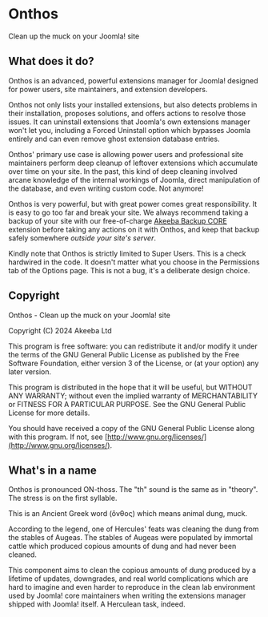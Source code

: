 # Onthos

Clean up the muck on your Joomla! site

## What does it do?

Onthos is an advanced, powerful extensions manager for Joomla! designed for power users, site maintainers, and extension developers. 

Onthos not only lists your installed extensions, but also detects problems in their installation, proposes solutions, and offers actions to resolve those issues. It can uninstall extensions that Joomla's own extensions manager won't let you, including a Forced Uninstall option which bypasses Joomla entirely and can even remove ghost extension database entries. 

Onthos' primary use case is allowing power users and professional site maintainers perform deep cleanup of leftover extensions which accumulate over time on your site. In the past, this kind of deep cleaning involved arcane knowledge of the internal workings of Joomla, direct manipulation of the database, and even writing custom code. Not anymore! 

Onthos is very powerful, but with great power comes great responsibility. It is easy to go too far and break your site. We always recommend taking a backup of your site with our free-of-charge [Akeeba Backup CORE](https://extensions.joomla.org/extension/akeeba-backup/) extension before taking any actions on it with Onthos, and keep that backup safely somewhere _outside your site's server_.

Kindly note that Onthos is strictly limited to Super Users. This is a check hardwired in the code. It doesn't matter what you choose in the Permissions tab of the Options page. This is not a bug, it's a deliberate design choice.

## Copyright

Onthos - Clean up the muck on your Joomla! site

Copyright (C) 2024  Akeeba Ltd

This program is free software: you can redistribute it and/or modify it under the terms of the GNU General Public License as published by the Free Software Foundation, either version 3 of the License, or (at your option) any later version.

This program is distributed in the hope that it will be useful, but WITHOUT ANY WARRANTY; without even the implied warranty of MERCHANTABILITY or FITNESS FOR A PARTICULAR PURPOSE. See the GNU General Public License for more details.

You should have received a copy of the GNU General Public License along with this program.  If not, see [http://www.gnu.org/licenses/](http://www.gnu.org/licenses/).

## What's in a name

Onthos is pronounced ON-thoss. The "th" sound is the same as in "theory". The stress is on the first syllable.

This is an Ancient Greek word (ὄνθος) which means animal dung, muck.

According to the legend, one of Hercules' feats was cleaning the dung from the stables of Augeas. The stables of Augeas were populated by immortal cattle which produced copious amounts of dung and had never been cleaned.

This component aims to clean the copious amounts of dung produced by a lifetime of updates, downgrades, and real world complications which are hard to imagine and even harder to reproduce in the clean lab environment used by Joomla! core maintainers when writing the extensions manager shipped with Joomla! itself. A Herculean task, indeed.
